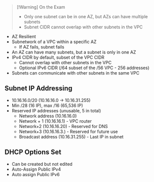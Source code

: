 >[!Warning] On the Exam
> - Only one subnet can be in one AZ, but AZs can have multiple subnets
> - Subnet CIDR cannot overlap with other subnets in the VPC

- AZ Resilient
- Subnetwork of a VPC within a specific AZ
	- If AZ fails, subnet fails
- An AZ can have many subnets, but a subnet is only in one AZ
- IPv4 CIDR by default, subset of the VPC CIDR
	- Cannot overlap with other subnets in the VPC
	- Optional IPv6 CIDR (/64 subset of the /56 VPC - 256 addresses)
- Subnets can communicate with other subnets in the same VPC

## Subnet IP Addressing

- 10.16.16.0/20 (10.16.16.0 -> 10.16.31.255)
- Min /28 (16 IP), max /16 (65,536 IP)
- Reserved IP addresses (unusable, 5 in total)
	- Network address (10.16.16.0)
	- Network + 1 (10.16.16.1) - VPC router
	- Network+2 (10.16.16.20) - Reserved for DNS
	- Network+3 (10.16.16.3.) - Reserved for future use
	- Broadcast address (10.16.31.255) - Last IP in subnet

## DHCP Options Set

- Can be created but not edited
- Auto-Assign Public IPv4
- Auto assign Public IPv6